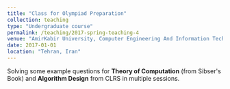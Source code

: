 ```yaml
---
title: "Class for Olympiad Preparation"
collection: teaching
type: "Undergraduate course"
permalink: /teaching/2017-spring-teaching-4
venue: "AmirKabir University, Computer Engineering And Information Technology Department"
date: 2017-01-01
location: "Tehran, Iran"
---
```


Solving some example questions for **Theory of Computation** (from Sibser's Book) and **Algorithm Design** from CLRS in multiple sessions.
